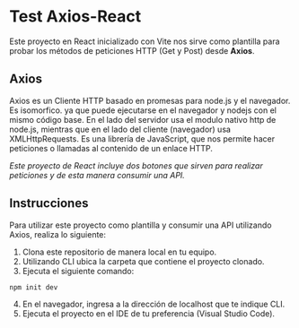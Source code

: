# Test Axios-React
Este proyecto en React inicializado con Vite nos sirve como plantilla para probar los métodos de peticiones HTTP (Get y Post) desde **Axios**.

## Axios
Axios es un Cliente HTTP basado en promesas para node.js y el navegador. Es isomorfico. ya que puede ejecutarse en el navegador y nodejs con el mismo código base. En el lado del servidor usa el modulo nativo http de node.js, mientras que en el lado del cliente (navegador) usa XMLHttpRequests.
Es una librería de JavaScript, que nos permite hacer peticiones o llamadas al contenido de un enlace HTTP.

*Este proyecto de React incluye dos botones que sirven para realizar peticiones y de esta manera consumir una API.*

## Instrucciones
Para utilizar este proyecto como plantilla y consumir una API utilizando Axios, realiza lo siguiente:
1. Clona este repositorio de manera local en tu equipo.
2. Utilizando CLI ubica la carpeta que contiene el proyecto clonado.
3. Ejecuta el siguiente comando:
```sh
npm init dev
```
4. En el navegador, ingresa a la dirección de localhost que te indique CLI.
5. Ejecuta el proyecto en el IDE de tu preferencia (Visual Studio Code).